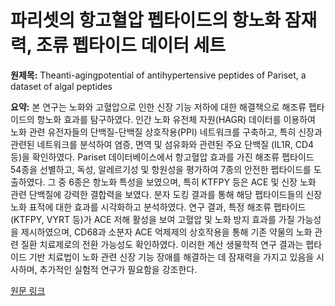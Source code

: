 # 파리셋의 항고혈압 펩타이드의 항노화 잠재력, 조류 펩타이드 데이터 세트

**원제목:** Theanti-agingpotential of antihypertensive peptides of Pariset, a dataset of algal peptides

**요약:** 본 연구는 노화와 고혈압으로 인한 신장 기능 저하에 대한 해결책으로 해조류 펩타이드의 항노화 효과를 탐구하였다.  인간 노화 유전체 자원(HAGR) 데이터를 이용하여 노화 관련 유전자들의 단백질-단백질 상호작용(PPI) 네트워크를 구축하고, 특히 신장과 관련된 네트워크를 분석하여 염증, 면역 및 섬유화와 관련된 주요 단백질 (IL1R, CD4 등)을 확인하였다.  Pariset 데이터베이스에서 항고혈압 효과를 가진 해조류 펩타이드 54종을 선별하고, 독성, 알레르기성 및 항원성을 평가하여 7종의 안전한 펩타이드를 도출하였다.  그 중 6종은 항노화 특성을 보였으며, 특히 KTFPY 등은 ACE 및 신장 노화 관련 단백질에 강력한 결합력을 보였다.  분자 도킹 결과를 통해 해당 펩타이드들의 신장 노화 표적에 대한 효과를 시각화하고 분석하였다.  연구 결과, 특정 해조류 펩타이드(KTFPY, VYRT 등)가 ACE 저해 활성을 보여 고혈압 및 노화 방지 효과를 가질 가능성을 제시하였으며,  CD68과 소분자 ACE 억제제의 상호작용을 통해 기존 약물의 노화 관련 질환 치료제로의 전환 가능성도 확인하였다.  이러한 계산 생물학적 연구 결과는 펩타이드 기반 치료법이 노화 관련 신장 기능 장애를 해결하는 데 잠재력을 가지고 있음을 시사하며, 추가적인 실험적 연구가 필요함을 강조한다.

[원문 링크](https://www.frontiersin.org/journals/aging/articles/10.3389/fragi.2025.1618082/abstract)
